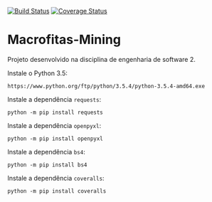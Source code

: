 [![Build Status](https://travis-ci.org/DanielVenturini/Macrofitas-Mining.svg?branch=master)](https://travis-ci.org/DanielVenturini/Macrofitas-Mining)
[![Coverage Status](https://coveralls.io/repos/github/DanielVenturini/Macrofitas-Mining/badge.svg?branch=master)](https://coveralls.io/github/DanielVenturini/Macrofitas-Mining?branch=master)

# Macrofitas-Mining
Projeto desenvolvido na disciplina de engenharia de software 2.

Instale o Python 3.5:

```https://www.python.org/ftp/python/3.5.4/python-3.5.4-amd64.exe```

Instale a dependência ```requests```:

```python -m pip install requests```

Instale a dependência ```openpyxl```:

```python -m pip install openpyxl```

Instale a dependência ```bs4```:

```python -m pip install bs4```

Instale a dependência ```coveralls```:

```python -m pip install coveralls```

